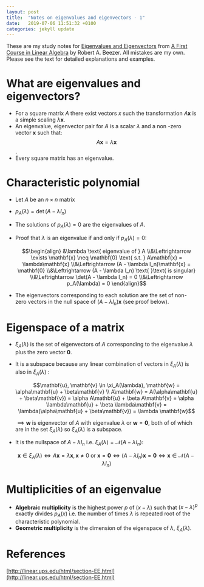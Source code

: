 ```yaml
---
layout: post
title:  "Notes on eigenvalues and eigenvectors - 1"
date:   2019-07-06 11:51:32 +0100
categories: jekyll update
---
```

These are my study notes for [Eigenvalues and Eigenvectors](http://linear.ups.edu/html/section-EE.html) from [A First Course in Linear Algebra](http://linear.ups.edu/html/fcla.html) by Robert A. Beezer. All mistakes are my own. Please see the text for detailed explanations and examples. 

#  What are eigenvalues and eigenvectors?
- For a square matrix $A$ there exist vectors $x$ such the transformation $A\mathbf{x}$ is a simple scaling $\lambda\mathbf{x}$.
- An eigenvalue, eigenvector pair for $A$ is a scalar $\lambda$ and a non -zero vector $\mathbf{x}$ such that:
    $$A\mathbf{x}=\lambda\mathbf{x}$$.
- Every square matrix has an eigenvalue.

# Characteristic polynomial
- Let $A$ be an $n \times n$ matrix
- $p_A(\lambda) = \det(A - \lambda I_n)$
- The solutions of $p_A(\lambda) = 0$ are the eigenvalues of $A$.
- Proof that $\lambda$ is an eigenvalue if and only if $p_A(\lambda) = 0$:
    
    $$\begin{align} &\lambda \text{ eigenvalue of } A  
   \\&\Leftrightarrow \exists \mathbf{x} \neq \mathbf{0} \text{ s.t. } A\mathbf{x} = \lambda\mathbf{x} 
    \\&\Leftrightarrow  (A - \lambda I_n)\mathbf{x} = \mathbf{0}  
    \\&\Leftrightarrow (A - \lambda I_n) \text{ }\text{ is singular}
   	\\&\Leftrightarrow \det(A - \lambda I_n) = 0
    \\&\Leftrightarrow p_A(\lambda) = 0 \end{align}$$
- The eigenvectors corresponding to each solution are the set of non-zero vectors in the null space of $(A - \lambda I_n)\mathbf{x}$ (see proof below).

# Eigenspace of a matrix
- $\xi_A(\lambda)$ is the set of eigenvectors of $A$ corresponding to the eigenvalue $\lambda$ plus the zero vector $\mathbf{0}$.
- It is a subspace because any linear combination of vectors in $\xi_A(\lambda)$  is also in $\xi_A(\lambda)$ :

    $$\mathbf{u}, \mathbf{v} \in \xi_A(\lambda), \mathbf{w} 
    = \alpha\mathbf{u} + \beta\mathbf{v}
    \\ A\mathbf{w} = A(\alpha\mathbf{u} + \beta\mathbf{v})
    = \alpha A\mathbf{u} + \beta A\mathbf{v}
    = \alpha \lambda\mathbf{u} + \beta \lambda\mathbf{v} 
    = \lambda(\alpha\mathbf{u} + \beta\mathbf{v})
    = \lambda \mathbf{w}$$

    $\implies \mathbf{w}$ is eigenvector of $A$ with eigenvalue $\lambda$ or $\mathbf{w} = \mathbf{0}$, both of of which are in the set $\xi_A(\lambda)$ so $\xi_A(\lambda)$ is a subspace.

- It is the nullspace of $A - \lambda I_n$ i.e. $\xi_A(\lambda) = \mathcal{N}(A - \lambda I_n)$:

    $$\mathbf{x} \in \xi_A(\lambda)
    \Leftrightarrow A\mathbf{x} = \lambda \mathbf{x}, \mathbf{x} \neq 0 \text{ }\text{or}\text{ } \mathbf{x} = \mathbf{0}
    \Leftrightarrow (A - \lambda I_n)\mathbf{x} = \mathbf{0}
    \Leftrightarrow \mathbf{x} \in \mathcal{N}(A - \lambda I_n)$$

# Multiplicities of an eigenvalue
- **Algebraic multiplicity** is the highest power $p$ of $(x - \lambda)$ such that $(x - \lambda)^p$ exactly divides $p_A(x)$ i.e. the number of times $\lambda$ is repeated root of the characteristic polynomial. 
- **Geometric multiplicity** is the dimension of the eigenspace of $\lambda$, $\xi_A(\lambda)$.

# References
[http://linear.ups.edu/html/section-EE.html](http://linear.ups.edu/html/section-EE.html)




